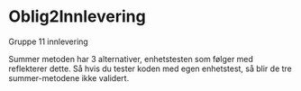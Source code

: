 # Oblig2Innlevering
Gruppe 11 innlevering

Summer metoden har 3 alternativer, enhetstesten som følger med reflekterer dette.
Så hvis du tester koden med egen enhetstest, så blir de tre summer-metodene ikke validert.
